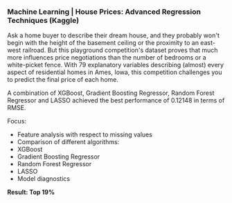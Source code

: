 ### Machine Learning | House Prices: Advanced Regression Techniques (Kaggle)

Ask a home buyer to describe their dream house, and they probably won't begin with the height of the basement ceiling or the proximity to an east-west railroad. But this playground competition's dataset proves that much more influences price negotiations than the number of bedrooms or a white-picket fence. With 79 explanatory variables describing (almost) every aspect of residential homes in Ames, Iowa, this competition challenges you to predict the final price of each home.

A combination of XGBoost, Gradient Boosting Regressor, Random Forest Regressor and LASSO achieved the best performance of 0.12148 in terms of RMSE.

Focus:
- Feature analysis with respect to missing values
- Comparison of different algorithms:
 - XGBoost
 - Gradient Boosting Regressor
 - Random Forest Regressor
 - LASSO
- Model diagnostics

**Result: Top 19%**
